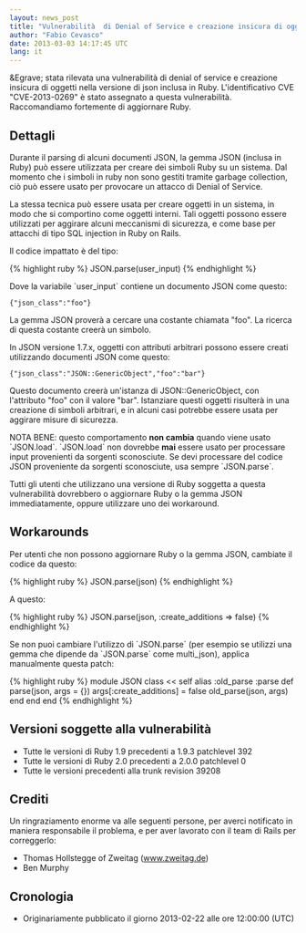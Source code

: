 ```yaml
---
layout: news_post
title: "Vulnerabilità  di Denial of Service e creazione insicura di oggetti in JSON (CVE-2013-0269)"
author: "Fabio Cevasco"
date: 2013-03-03 14:17:45 UTC
lang: it
---
```


&amp;Egrave; stata rilevata una vulnerabilità di denial of service e
creazione insicura di oggetti nella versione di json inclusa in Ruby.
L\'identificativo CVE \"CVE-2013-0269\" è stato assegnato a questa
vulnerabilità. Raccomandiamo fortemente di aggiornare Ruby.

## Dettagli

Durante il parsing di alcuni documenti JSON, la gemma JSON (inclusa in
Ruby) può essere utilizzata per creare dei simboli Ruby su un sistema.
Dal momento che i simboli in ruby non sono gestiti tramite garbage
collection, ciò può essere usato per provocare un attacco di Denial of
Service.

La stessa tecnica può essere usata per creare oggetti in un sistema, in
modo che si comportino come oggetti interni. Tali oggetti possono essere
utilizzati per aggirare alcuni meccanismi di sicurezza, e come base per
attacchi di tipo SQL injection in Ruby on Rails.

Il codice impattato è del tipo:

{% highlight ruby %}
JSON.parse(user_input)
{% endhighlight %}

Dove la variabile \`user\_input\` contiene un documento JSON come
questo:

    {"json_class":"foo"}

La gemma JSON proverà a cercare una costante chiamata \"foo\". La
ricerca di questa costante creerà un simbolo.

In JSON versione 1.7.x, oggetti con attributi arbitrari possono essere
creati utilizzando documenti JSON come questo:

    {"json_class":"JSON::GenericObject","foo":"bar"}

Questo documento creerà un\'istanza di JSON::GenericObject, con
l\'attributo \"foo\" con il valore \"bar\". Istanziare questi oggetti
risulterà in una creazione di simboli arbitrari, e in alcuni casi
potrebbe essere usata per aggirare misure di sicurezza.

NOTA BENE: questo comportamento **non cambia** quando viene usato
\`JSON.load\`. \`JSON.load\` non dovrebbe **mai** essere usato per
processare input provenienti da sorgenti sconosciute. Se devi processare
del codice JSON proveniente da sorgenti sconosciute, usa sempre
\`JSON.parse\`.

Tutti gli utenti che utilizzano una versione di Ruby soggetta a questa
vulnerabilità dovrebbero o aggiornare Ruby o la gemma JSON
immediatamente, oppure utilizzare uno dei workaround.

## Workarounds

Per utenti che non possono aggiornare Ruby o la gemma JSON, cambiate il
codice da questo:

{% highlight ruby %}
JSON.parse(json)
{% endhighlight %}

A questo:

{% highlight ruby %}
JSON.parse(json, :create_additions => false)
{% endhighlight %}

Se non puoi cambiare l\'utilizzo di \`JSON.parse\` (per esempio se
utilizzi una gemma che dipende da \`JSON.parse\` come multi\_json),
applica manualmente questa patch:

{% highlight ruby %}
module JSON
  class << self
    alias :old_parse :parse
    def parse(json, args = {})
      args[:create_additions] = false
      old_parse(json, args)
    end
  end
end
{% endhighlight %}

## Versioni soggette alla vulnerabilità

* Tutte le versioni di Ruby 1.9 precedenti a 1.9.3 patchlevel 392
* Tutte le versioni di Ruby 2.0 precedenti a 2.0.0 patchlevel 0
* Tutte le versioni precedenti alla trunk revision 39208

## Crediti

Un ringraziamento enorme va alle seguenti persone, per averci notificato
in maniera responsabile il problema, e per aver lavorato con il team di
Rails per correggerlo:

* Thomas Hollstegge of Zweitag (www.zweitag.de)
* Ben Murphy

## Cronologia

* Originariamente pubblicato il giorno 2013-02-22 alle ore 12:00:00
  (UTC)

